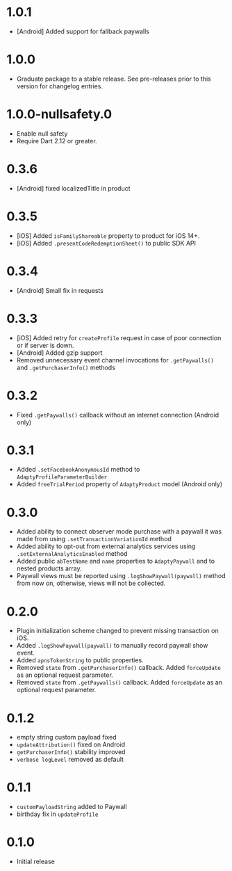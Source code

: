# 1.0.1

* [Android] Added support for fallback paywalls

# 1.0.0

* Graduate package to a stable release. See pre-releases prior to this version for changelog entries.

# 1.0.0-nullsafety.0

* Enable null safety
* Require Dart 2.12 or greater.

# 0.3.6

* [Android] fixed localizedTitle in product

# 0.3.5

* [iOS] Added `isFamilyShareable` property to product for iOS 14+.
* [iOS] Added `.presentCodeRedemptionSheet()` to public SDK API

# 0.3.4

* [Android] Small fix in requests

# 0.3.3

* [iOS] Added retry for `createProfile` request in case of poor connection or if server is down.
* [Android] Added gzip support
* Removed unnecessary event channel invocations for `.getPaywalls()` and `.getPurchaserInfo()` methods

# 0.3.2

* Fixed `.getPaywalls()` callback without an internet connection (Android only)

# 0.3.1

* Added `.setFacebookAnonymousId` method to `AdaptyProfileParameterBuilder`
* Added `freeTrialPeriod` property of `AdaptyProduct` model (Android only)

# 0.3.0

* Added ability to connect observer mode purchase with a paywall it was made from using `.setTransactionVariationId` method
* Added ability to opt-out from external analytics services using `.setExternalAnalyticsEnabled` method
* Added public `abTestName` and `name` properties to `AdaptyPaywall` and to nested products array.
* Paywall views must be reported using `.logShowPaywall(paywall)` method from now on, otherwise, views will not be collected.

# 0.2.0

* Plugin initialization scheme changed to prevent missing transaction on iOS.
* Added `.logShowPaywall(paywall)` to manually record paywall show event.
* Added `apnsTokenString` to public properties.
* Removed `state` from `.getPurchaserInfo()` callback. Added `forceUpdate` as an optional request parameter.
* Removed `state` from `.getPaywalls()` callback. Added `forceUpdate` as an optional request parameter.

# 0.1.2

* empty string custom payload fixed
* `updateAttribution()` fixed on Android
* `getPurchaserInfo()` stability improved
* `verbose logLevel` removed as default

# 0.1.1

* `customPayloadString` added to Paywall
* birthday fix in `updateProfile`

# 0.1.0

* Initial release